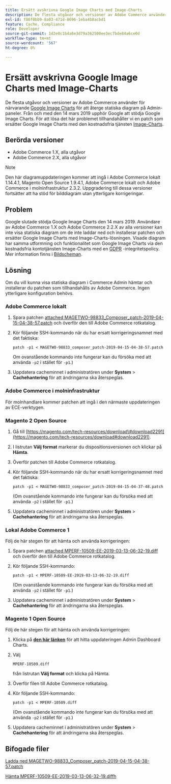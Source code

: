 ```yaml
---
title: Ersätt avskrivna Google Image Charts med Image-Charts
description: De flesta utgåvor och versioner av Adobe Commerce använder för närvarande [Google Image Charts](https://developers.google.com/chart/image/) för att återge statiska diagram på Admin-paneler. Från och med den 14 mars 2019 upphör Google att stödja Google Image Charts. För att lösa problemet tillhandahåller vi en patch som ersätter Google Image Charts med den kostnadsfria tjänsten [Image-Charts](https://www.image-charts.com/).
exl-id: f86f0bb9-8a03-471d-8696-1eba4b8acbd1
feature: Cache, Compliance
role: Developer
source-git-commit: 1d2e0c1b4a8e3d79a362500ee3ec7bde84a6ce0d
workflow-type: tm+mt
source-wordcount: '567'
ht-degree: 0%

---
```


# Ersätt avskrivna Google Image Charts med Image-Charts

De flesta utgåvor och versioner av Adobe Commerce använder för närvarande [Google Image Charts](https://developers.google.com/chart/image/) för att återge statiska diagram på Admin-paneler. Från och med den 14 mars 2019 upphör Google att stödja Google Image Charts. För att lösa det här problemet tillhandahåller vi en patch som ersätter Google Image Charts med den kostnadsfria tjänsten [Image-Charts](https://www.image-charts.com/).

## Berörda versioner

* Adobe Commerce 1.X, alla utgåvor
* Adobe Commerce 2.X, alla utgåvor

>[!NOTE]
>
>Den här diagramuppdateringen kommer att ingå i Adobe Commerce lokalt 1.14.4.1, Magento Open Source 1.9.4.1, Adobe Commerce lokalt och Adobe Commerce i molninfrastruktur 2.3.2. Uppgradering till dessa versioner fortsätter att ha stöd för bilddiagram utan ytterligare korrigeringar.

## Problem

Google slutade stödja Google Image Charts den 14 mars 2019. Användare av Adobe Commerce 1.X och Adobe Commerce 2.2.X av alla versioner kan inte visa statiska diagram om de inte laddar ned och installerar patchen och ersätter Google Image Charts med Image-Charts-lösningen. Visade diagram har samma utformning och funktionalitet som Google Image Charts via den kostnadsfria kontotjänsten Image-Charts med en [GDPR](https://www.image-charts.com/data-processing-addendum.html) -integritetspolicy. Mer information finns i [Bildscheman](https://www.image-charts.com/).

## Lösning

Om du vill kunna visa statiska diagram i Commerce Admin hämtar och installerar du patchen som tillhandahålls av Adobe Commerce. Ingen ytterligare konfiguration behövs.

### Adobe Commerce lokalt

1. Spara patchen [attached MAGETWO-98833\_Composer\_patch-2019-04-15-04-38-57.patch](assets/MAGETWO-98833_composer_patch-2019-04-15-04-38-57.patch.zip) och överför den till Adobe Commerce rotkatalog.
1. Kör följande SSH-kommando när du har ersatt korrigeringsnamnet med det faktiska:

   ```git
   patch -p1 < MAGETWO-98833_composer_patch-2019-04-15-04-38-57.patch
   ```

   Om ovanstående kommando inte fungerar kan du försöka med att använda `-p2` i stället för `-p1`.)

1. Uppdatera cacheminnet i administratören under **System** > **Cachehantering** för att ändringarna ska återspeglas.

### Adobe Commerce i molninfrastruktur

För molnhandlare kommer patchen att ingå i den närmaste uppdateringen av ECE-verktygen.

### Magento 2 Open Source

1. Gå till [https://magento.com/tech-resources/download\#download2291](https://magento.com/tech-resources/download#download2291).
1. I listrutan **Välj format** markerar du dispositionsversionen och klickar på **Hämta**.
1. Överför patchen till Adobe Commerce rotkatalog.
1. Kör följande SSH-kommando när du har ersatt korrigeringsnamnet med det faktiska:

   ```git
   patch -p1 < MAGETWO-98833_composer_patch-2019-04-15-04-37-48.patch
   ```

   (Om ovanstående kommando inte fungerar kan du försöka med att använda `-p2` i stället för `-p1`.)

1. Uppdatera cacheminnet i administratören under **System** > **Cachehantering** för att ändringarna ska återspeglas.

### Lokal Adobe Commerce 1

Följ de här stegen för att hämta och använda korrigeringen:

1. Spara patchen [attached MPERF-10509-EE-2019-03-13-06-32-19.diff](assets/MPERF-10509-EE-2019-03-13-06-32-19.diff.zip) och överför den till Adobe Commerce rotkatalog.
1. Kör följande SSH-kommando:

   ```git
   patch -p1 < MPERF-10509-EE-2019-03-13-06-32-19.diff
   ```

   (Om ovanstående kommando inte fungerar kan du försöka med att använda `-p2` i stället för `-p1`.)

1. Uppdatera cacheminnet i administratören under **System** > **Cachehantering** för att ändringarna ska återspeglas.

### Magento 1 Open Source

Följ de här stegen för att hämta och använda korrigeringen:

1. Klicka på [**den här länken**](https://magento.com/tech-resources/download#download2283) för att hitta uppdateringen Admin Dashboard Charts.
1. Välj

   ```git
   MPERF-10509.diff
   ```

   från listrutan **Välj format** och klicka på Hämta.

1. Överför filen till Adobe Commerce rotkatalog.
1. Kör följande SSH-kommando:

   ```git
   patch -p1 < MPERF-10509.diff
   ```

   (Om ovanstående kommando inte fungerar kan du försöka med att använda `-p2` i stället för `-p1`.)

1. Uppdatera cacheminnet i administratören under **System** > **Cachehantering** för att ändringarna ska återspeglas.

## Bifogade filer

[Ladda ned MAGETWO-98833_Composer_patch-2019-04-15-04-38-57.patch](assets/MAGETWO-98833_composer_patch-2019-04-15-04-38-57.patch)

[Hämta MPERF-10509-EE-2019-03-13-06-32-19.diffh](assets/MPERF-10509-EE-2019-03-13-06-32-19.diff)
